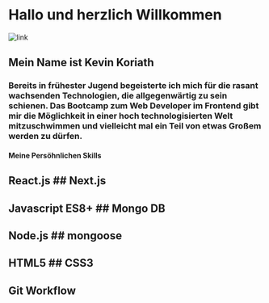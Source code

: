 #    Hallo und herzlich Willkommen
![link](https://miro.medium.com/v2/resize:fit:720/1*i8-u-V8LTTbQwTeUwLI_BQ.gif)
##     Mein Name ist Kevin Koriath 
###   Bereits in frühester Jugend begeisterte ich mich für die rasant wachsenden Technologien, die allgegenwärtig zu sein schienen. Das Bootcamp zum Web Developer im Frontend gibt mir die Möglichkeit in einer hoch technologisierten Welt mitzuschwimmen und vielleicht mal ein Teil von etwas Großem werden zu dürfen.

#### Meine Persöhnlichen Skills

## React.js                          ## Next.js
## Javascript ES8+                   ## Mongo DB
## Node.js                           ## mongoose
## HTML5                             ## CSS3
## Git Workflow



